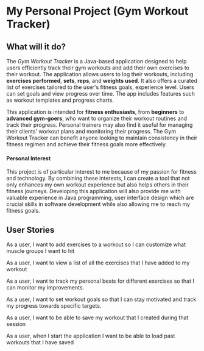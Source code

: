 # My Personal Project (Gym Workout Tracker)

## What will it do?

The *Gym Workout Tracker* is a Java-based application designed to help users efficiently track their gym workouts and add their own exercises to their workout. The application allows users to log their workouts, including **exercises performed**, **sets**, **reps**, and **weights used**. It also offers a curated list of exercises tailored to the user's fitness goals, experience level. Users can set goals and view progress over time. The app includes features such as workout templates and progress charts.

This application is intended for **fitness enthusiasts**, from **beginners** to **advanced gym-goers**, who want to organize their workout routines and track their progress. Personal trainers may also find it useful for managing their clients' workout plans and monitoring their progress. The Gym Workout Tracker can benefit anyone looking to maintain consistency in their fitness regimen and achieve their fitness goals more effectively.

#### Personal Interest

This project is of particular interest to me because of my passion for fitness and technology. By combining these interests, I can create a tool that not only enhances my own workout experience but also helps others in their fitness journeys. Developing this application will also provide me with valuable experience in Java programming, user interface design which are crucial skills in software development while also allowing me to reach my fitness goals.


## User Stories

As a user, I want to add exercises to a workout so I can customize what muscle groups I want to hit

As a user, I want to view a list of all the exercises that I have added to my workout 

As a user, I want to track my personal bests for different exercises so that I can monitor my improvements.

As a user, I want to set workout goals so that I can stay motivated and track my progress towards specific targets.

As a user, I want to be able to save my workout that I created during that session

As a user, when I start the application I want to be able to load past workouts that I have saved

